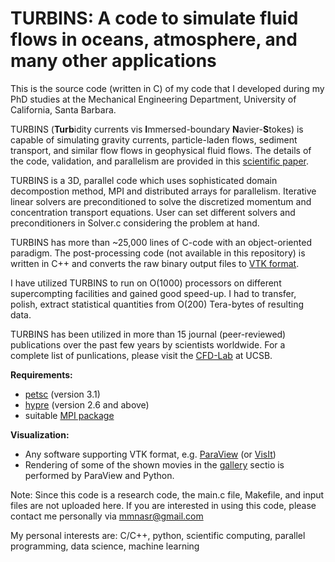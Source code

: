 # TURBINS: A code to simulate fluid flows in oceans, atmosphere, and many other applications

This is the source code (written in C) of my code that I developed during my PhD studies at the Mechanical Engineering Department, University of California, Santa Barbara. 

TURBINS (**Turb**idity currents vis **I**mmersed-boundary **N**avier-**S**tokes) is capable of simulating gravity currents, particle-laden flows, sediment transport, and similar flow flows in geophysical fluid flows. The details of the code, validation, and parallelism are provided in this [scientific paper](http://dx.doi.org/10.1016/j.compfluid.2010.11.023). 

TURBINS is a 3D, parallel code which uses sophisticated domain decompostion method, MPI and distributed arrays for parallelism. Iterative linear solvers are preconditioned to solve the discretized momentum and concentration transport equations. User can set different solvers and preconditioners in Solver.c considering the problem at hand. 

TURBINS has more than ~25,000 lines of C-code with an object-oriented paradigm. The post-processing code (not available in this repository) is written in C++ and converts the raw binary output files to [VTK format](http://www.vtk.org/).

I have utilized TURBINS to run on O(1000) processors on different supercompting facilities and gained good speed-up. I had to transfer, polish, extract statistical quantities from O(200) Tera-bytes of resulting data. 

TURBINS has been utilized in more than 15 journal (peer-reviewed) publications over the past few years by scientists worldwide. For a complete list of punlications, please visit the [CFD-Lab](https://sites.google.com/site/ucsbcfdlab/) at UCSB. 


**Requirements:**

- [petsc](https://www.mcs.anl.gov/petsc/) (version 3.1) 
- [hypre](http://acts.nersc.gov/hypre/) (version 2.6 and above)
- suitable [MPI package](https://www.open-mpi.org/)

**Visualization:**
- Any software supporting VTK format, e.g. [ParaView](www.paraview.org) (or [VisIt](https://wci.llnl.gov/simulation/computer-codes/visit))
- Rendering of some of the shown movies in the [gallery](/gallery) sectio is performed by ParaView and Python. 

Note: Since this code is a research code, the main.c file, Makefile, and input files are not uploaded here. If you are interested in using this code, please contact me personally via mmnasr@gmail.com

My personal interests are: C/C++, python, scientific computing, parallel programming, data science, machine learning
